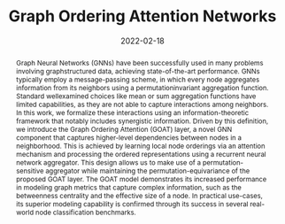 ---
title: "Graph Ordering Attention Networks"
collection: publications
permalink: /publication/goat
excerpt: " We introduce the Graph Ordering Attention
(GOAT) layer, a novel GNN component that learns local
node orderings via an attention mechanism and processes the ordered representations using a recurrent neural network aggregator. [Read More](https://michailchatzianastasis.github.io/publication/goat) "
date: '2022-02-18'
venue: 'Preprint'
#video : 'https://www.youtube.com/watch?v=-rZ4tpNvL6s'
#code: 'https://github.com/MichailChatzianastasis/Graph-based_NAS_with_Operation_Embeddings'
paperurl: 'https://michailchatzianastasis.github.io/files/goat.pdf'
citation: '<strong>Michail Chatzianastasis</strong>, Johannes Lutzeyer, George Dasoulas, Michalis Vazirgiannis'
abstract: "Graph Neural Networks (GNNs) have been successfully used in many problems involving graphstructured data, achieving state-of-the-art performance. GNNs typically employ a message-passing scheme, in which every node aggregates information from its neighbors using a permutationinvariant aggregation function. Standard wellexamined choices like mean or sum aggregation functions have limited capabilities, as they are not able to capture interactions among neighbors. In this work, we formalize these interactions using an
information-theoretic framework that notably includes synergistic information. Driven by this definition, we introduce the Graph Ordering Attention
(GOAT) layer, a novel GNN component that captures higher-level dependencies between nodes in a neighborhood. This is achieved by learning local
node orderings via an attention mechanism and processing the ordered representations using a recurrent neural network aggregator. This design allows
us to make use of a permutation-sensitive aggregator while maintaining the permutation-equivariance of the proposed GOAT layer. The GOAT model demonstrates its increased performance in modeling graph metrics that capture complex information, such as the betweenness centrality and the effective size of a node. In practical use-cases, its superior modeling capability is confirmed through its success in several real-world node classification benchmarks.
"
figure_1: "./files/goat_venn.pdf"
figure_2: "./files/goat_model.pdf"
---